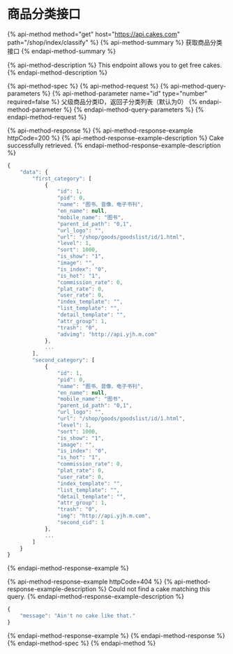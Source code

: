 # 商品分类接口

{% api-method method="get" host="https://api.cakes.com" path="/shop/index/classify" %}
{% api-method-summary %}
获取商品分类接口
{% endapi-method-summary %}

{% api-method-description %}
This endpoint allows you to get free cakes.
{% endapi-method-description %}

{% api-method-spec %}
{% api-method-request %}
{% api-method-query-parameters %}
{% api-method-parameter name="id" type="number" required=false %}
父级商品分类ID，返回子分类列表（默认为0）
{% endapi-method-parameter %}
{% endapi-method-query-parameters %}
{% endapi-method-request %}

{% api-method-response %}
{% api-method-response-example httpCode=200 %}
{% api-method-response-example-description %}
Cake successfully retrieved.
{% endapi-method-response-example-description %}

```javascript
{
    "data": {
        "first_category": [
            {
                "id": 1,
                "pid": 0,
                "name": "图书、音像、电子书刊",
                "en_name": null,
                "mobile_name": "图书",
                "parent_id_path": "0,1",
                "url_logo": "",
                "url": "/shop/goods/goodslist/id/1.html",
                "level": 1,
                "sort": 1000,
                "is_show": "1",
                "image": "",
                "is_index": "0",
                "is_hot": "1",
                "commission_rate": 0,
                "plat_rate": 0,
                "user_rate": 0,
                "index_template": "",
                "list_template": "",
                "detail_template": "",
                "attr_group": 1,
                "trash": "0",
                "advimg": "http://api.yjh.m.com"
            },
            ...
        ],
        "second_category": [
            {
                "id": 1,
                "pid": 0,
                "name": "图书、音像、电子书刊",
                "en_name": null,
                "mobile_name": "图书",
                "parent_id_path": "0,1",
                "url_logo": "",
                "url": "/shop/goods/goodslist/id/1.html",
                "level": 1,
                "sort": 1000,
                "is_show": "1",
                "image": "",
                "is_index": "0",
                "is_hot": "1",
                "commission_rate": 0,
                "plat_rate": 0,
                "user_rate": 0,
                "index_template": "",
                "list_template": "",
                "detail_template": "",
                "attr_group": 1,
                "trash": "0",
                "img": "http://api.yjh.m.com",
                "second_cid": 1
            },
            ...
        ]
    }
}
```
{% endapi-method-response-example %}

{% api-method-response-example httpCode=404 %}
{% api-method-response-example-description %}
Could not find a cake matching this query.
{% endapi-method-response-example-description %}

```javascript
{
    "message": "Ain't no cake like that."
}
```
{% endapi-method-response-example %}
{% endapi-method-response %}
{% endapi-method-spec %}
{% endapi-method %}



